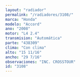 ```yaml
---
layout: "radiador"
permalink: "/radiadores/3108/"
marca: "Honda"
modelo: "Accord"
ano: "2008"
motor: "L4 2.4"
transmision: "Automática"
parte: "438309"
clima: "Con clima"
alto: "15 11/16"
ancho: "29 7/16"
observaciones: "INC. CROSSTOUR"
id: "3108"
---
```



